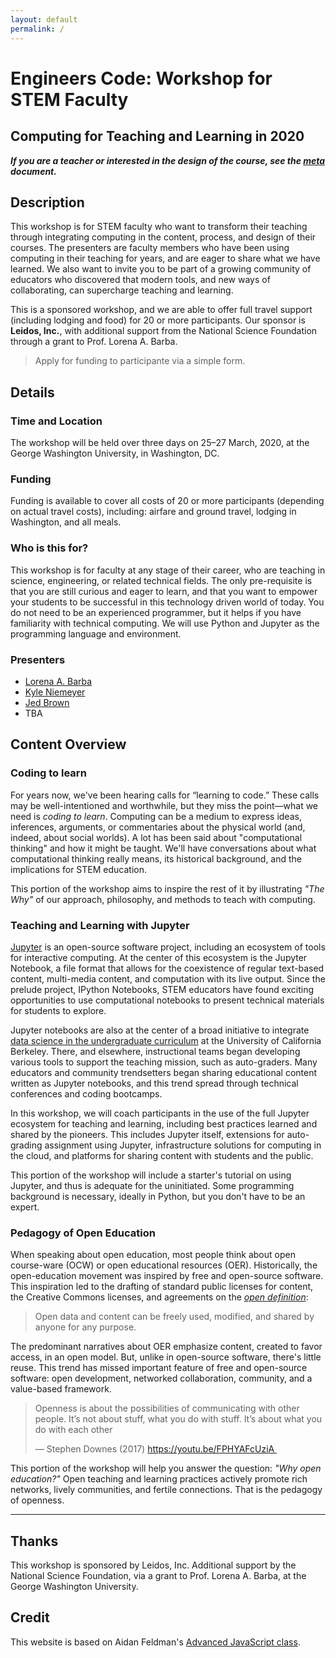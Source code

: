 ```yaml
---
layout: default
permalink: /
---
```


# Engineers Code: Workshop for STEM Faculty
## Computing for Teaching and Learning in 2020

***If you are a teacher or interested in the design of the course, see the [meta](https://github.com/engineersCode/facultydev1/blob/gh-pages/meta.md) document.***

## Description

This workshop is for STEM faculty who want to transform their teaching through integrating computing in the content, process, and design of their courses. 
The presenters are faculty members who have been using computing in their teaching for years, and are eager to share what we have learned. 
We also want to invite you to be part of a growing community of educators who discovered that modern tools, and new ways of collaborating, can supercharge teaching and learning. 

This is a sponsored workshop, and we are able to offer full travel support (including lodging and food) for 20 or more participants. 
Our sponsor is **Leidos, Inc.**, with additional support from the National Science Foundation through a grant to Prof. Lorena A. Barba.

> Apply for funding to participante via a simple form.

## Details

### Time and Location

The workshop will be held over three days on 25–27 March, 2020, at the George Washington University, in Washington, DC. 

### Funding

Funding is available to cover all costs of 20 or more participants (depending on actual travel costs), including: airfare and ground travel, lodging in Washington, and all meals. 

### Who is this for?

This workshop is for faculty at any stage of their career, who are teaching in science, engineering, or related technical fields. 
The only pre-requisite is that you are still curious and eager to learn, and that you want to empower your students to be successful in this technology driven world of today. 
You do not need to be an experienced programmer, but it helps if you have familiarity with technical computing. 
We will use Python and Jupyter as the programming language and environment. 

### Presenters

- [Lorena A. Barba](https://lorenabarba.com)
- [Kyle Niemeyer](https://niemeyer-research-group.github.io)
- [Jed Brown](https://jedbrown.org)
- TBA

## Content Overview

### Coding to learn

For years now, we've been hearing calls for “learning to code.” These calls may be well-intentioned and worthwhile, but they miss the point—what we need is _coding to learn_. 
Computing can be a medium to express ideas, inferences, arguments, or commentaries about the physical world (and, indeed, about social worlds). 
A lot has been said about "computational thinking" and how it might be taught. We'll have conversations about what computational thinking really means, its historical background, and the implications for STEM education. 

This portion of the workshop aims to inspire the rest of it by illustrating _"The Why"_ of our approach, philosophy, and methods to teach with computing.

### Teaching and Learning with Jupyter

[Jupyter](https://jupyter.org) is an open-source software project, including an ecosystem of tools for interactive computing. 
At the center of this ecosystem is the Jupyter Notebook, a file format that allows for the coexistence of regular text-based content, multi-media content, and computation with its live output. 
Since the prelude project, IPython Notebooks, STEM educators have found exciting opportunities to use computational notebooks to present technical materials for students to explore. 

Jupyter notebooks are also at the center of a broad initiative to integrate [data science in the undergraduate curriculum](https://data.berkeley.edu/news/coursefuture) at the University of California Berkeley. 
There, and elsewhere, instructional teams began developing various tools to  support the teaching mission, such as auto-graders. 
Many educators and community trendsetters began sharing educational content written as Jupyter notebooks, and this trend spread through technical conferences and coding bootcamps. 

In this workshop, we will coach participants in the use of the full Jupyter ecosystem for teaching and learning, including best practices learned and shared by the pioneers. 
This includes Jupyter itself, extensions for auto-grading assignment using Jupyter, infrastructure solutions for computing in the cloud, and platforms for sharing content with students and the public. 

This portion of the workshop will include a starter's tutorial on using Jupyter, and thus is adequate for the uninitiated. Some programming background is necessary, ideally in Python, but you don't have to be an expert. 

### Pedagogy of Open Education

When speaking about open education, most people think about open course-ware (OCW) or open educational resources (OER). 
Historically, the open-education movement was inspired by free and open-source software. 
This inspiration led to the drafting of standard public licenses for content, the Creative Commons licenses, and agreements on the [_open definition_](https://opendefinition.org):

> Open data and content can be freely used, modified, and shared by anyone for any purpose.

The predominant narratives about OER emphasize content, created to favor access, in an open model. 
But, unlike in open-source software, there's little reuse. 
This trend has missed important feature of free and open-source software: open development, networked collaboration, community, and a value-based framework.

> Openness is about the possibilities of communicating with other people. It’s not about stuff, what you do with stuff. It’s about what you do with each other 
>
>— Stephen Downes (2017) https://youtu.be/FPHYAFcUziA 

This portion of the workshop will help you answer the question: _"Why open education?"_ Open teaching and learning practices actively promote rich networks, lively communities, and fertile connections. That is the pedagogy of openness.

---

## Thanks

This workshop is sponsored by Leidos, Inc. Additional support by the National Science Foundation, via a grant to Prof. Lorena A. Barba, at the George Washington University.


## Credit

This website is based on Aidan Feldman's [Advanced JavaScript class](https://advanced-js.github.io/syllabus/).
